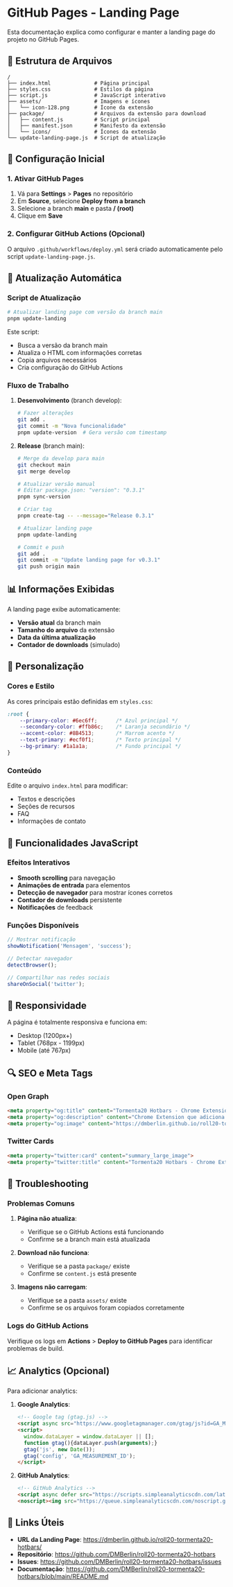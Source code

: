 # GitHub Pages - Landing Page

Esta documentação explica como configurar e manter a landing page do projeto no GitHub Pages.

## 📁 Estrutura de Arquivos

```
/
├── index.html              # Página principal
├── styles.css              # Estilos da página
├── script.js               # JavaScript interativo
├── assets/                 # Imagens e ícones
│   └── icon-128.png        # Ícone da extensão
├── package/                # Arquivos da extensão para download
│   ├── content.js          # Script principal
│   ├── manifest.json       # Manifesto da extensão
│   └── icons/              # Ícones da extensão
└── update-landing-page.js  # Script de atualização
```

## 🚀 Configuração Inicial

### 1. Ativar GitHub Pages

1. Vá para **Settings** > **Pages** no repositório
2. Em **Source**, selecione **Deploy from a branch**
3. Selecione a branch **main** e pasta **/ (root)**
4. Clique em **Save**

### 2. Configurar GitHub Actions (Opcional)

O arquivo `.github/workflows/deploy.yml` será criado automaticamente pelo script `update-landing-page.js`.

## 🔄 Atualização Automática

### Script de Atualização

```bash
# Atualizar landing page com versão da branch main
pnpm update-landing
```

Este script:
- Busca a versão da branch main
- Atualiza o HTML com informações corretas
- Copia arquivos necessários
- Cria configuração do GitHub Actions

### Fluxo de Trabalho

1. **Desenvolvimento** (branch develop):
   ```bash
   # Fazer alterações
   git add .
   git commit -m "Nova funcionalidade"
   pnpm update-version  # Gera versão com timestamp
   ```

2. **Release** (branch main):
   ```bash
   # Merge da develop para main
   git checkout main
   git merge develop
   
   # Atualizar versão manual
   # Editar package.json: "version": "0.3.1"
   pnpm sync-version
   
   # Criar tag
   pnpm create-tag -- --message="Release 0.3.1"
   
   # Atualizar landing page
   pnpm update-landing
   
   # Commit e push
   git add .
   git commit -m "Update landing page for v0.3.1"
   git push origin main
   ```

## 📊 Informações Exibidas

A landing page exibe automaticamente:

- **Versão atual** da branch main
- **Tamanho do arquivo** da extensão
- **Data da última atualização**
- **Contador de downloads** (simulado)

## 🎨 Personalização

### Cores e Estilo

As cores principais estão definidas em `styles.css`:

```css
:root {
    --primary-color: #6ec6ff;      /* Azul principal */
    --secondary-color: #ffb86c;    /* Laranja secundário */
    --accent-color: #8B4513;       /* Marrom acento */
    --text-primary: #ecf0f1;       /* Texto principal */
    --bg-primary: #1a1a1a;         /* Fundo principal */
}
```

### Conteúdo

Edite o arquivo `index.html` para modificar:
- Textos e descrições
- Seções de recursos
- FAQ
- Informações de contato

## 🔧 Funcionalidades JavaScript

### Efeitos Interativos

- **Smooth scrolling** para navegação
- **Animações de entrada** para elementos
- **Detecção de navegador** para mostrar ícones corretos
- **Contador de downloads** persistente
- **Notificações** de feedback

### Funções Disponíveis

```javascript
// Mostrar notificação
showNotification('Mensagem', 'success');

// Detectar navegador
detectBrowser();

// Compartilhar nas redes sociais
shareOnSocial('twitter');
```

## 📱 Responsividade

A página é totalmente responsiva e funciona em:
- Desktop (1200px+)
- Tablet (768px - 1199px)
- Mobile (até 767px)

## 🔍 SEO e Meta Tags

### Open Graph

```html
<meta property="og:title" content="Tormenta20 Hotbars - Chrome Extension">
<meta property="og:description" content="Chrome Extension que adiciona hotbars ao Roll20">
<meta property="og:image" content="https://dmberlin.github.io/roll20-tormenta20-hotbars/assets/og-image.png">
```

### Twitter Cards

```html
<meta property="twitter:card" content="summary_large_image">
<meta property="twitter:title" content="Tormenta20 Hotbars - Chrome Extension">
```

## 🚨 Troubleshooting

### Problemas Comuns

1. **Página não atualiza**:
   - Verifique se o GitHub Actions está funcionando
   - Confirme se a branch main está atualizada

2. **Download não funciona**:
   - Verifique se a pasta `package/` existe
   - Confirme se `content.js` está presente

3. **Imagens não carregam**:
   - Verifique se a pasta `assets/` existe
   - Confirme se os arquivos foram copiados corretamente

### Logs do GitHub Actions

Verifique os logs em **Actions** > **Deploy to GitHub Pages** para identificar problemas de build.

## 📈 Analytics (Opcional)

Para adicionar analytics:

1. **Google Analytics**:
   ```html
   <!-- Google tag (gtag.js) -->
   <script async src="https://www.googletagmanager.com/gtag/js?id=GA_MEASUREMENT_ID"></script>
   <script>
     window.dataLayer = window.dataLayer || [];
     function gtag(){dataLayer.push(arguments);}
     gtag('js', new Date());
     gtag('config', 'GA_MEASUREMENT_ID');
   </script>
   ```

2. **GitHub Analytics**:
   ```html
   <!-- GitHub Analytics -->
   <script async defer src="https://scripts.simpleanalyticscdn.com/latest.js"></script>
   <noscript><img src="https://queue.simpleanalyticscdn.com/noscript.gif" alt="" referrerpolicy="no-referrer-when-downgrade" /></noscript>
   ```

## 🔗 Links Úteis

- **URL da Landing Page**: https://dmberlin.github.io/roll20-tormenta20-hotbars/
- **Repositório**: https://github.com/DMBerlin/roll20-tormenta20-hotbars
- **Issues**: https://github.com/DMBerlin/roll20-tormenta20-hotbars/issues
- **Documentação**: https://github.com/DMBerlin/roll20-tormenta20-hotbars/blob/main/README.md
